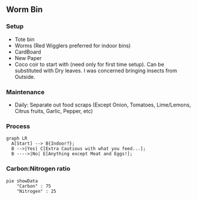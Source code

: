 ## Worm Bin

### Setup
- Tote bin
- Worms (Red Wigglers preferred for indoor bins)
- CardBoard
- New Paper
- Coco coir to start with (need only for first time setup). Can be substituted with Dry leaves. I was concerned bringing insects from Outside.

### Maintenance
- Daily: Separate out food scraps (Except Onion, Tomatoes, Lime/Lemons, Citrus fruits, Garlic, Pepper, etc)

### Process

``` mermaid
graph LR
  A[Start] --> B{Indoor?};
  B -->|Yes| C[Extra Cautious with what you feed...];
  B ---->|No| E[Anything except Meat and Eggs!];
```

### Carbon:Nitrogen ratio
``` mermaid
pie showData
    "Carbon" : 75
    "Nitrogen" : 25
```